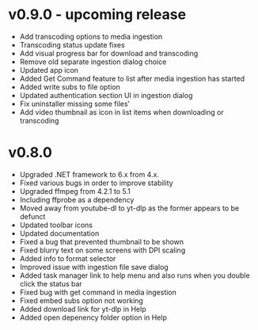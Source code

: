 # v0.9.0 - upcoming release

* Add transcoding options to media ingestion
* Transcoding status update fixes
* Add visual progress bar for download and transcoding
* Remove old separate ingestion dialog choice
* Updated app icon
* Added Get Command feature to list after media ingestion has started
* Added write subs to file option
* Updated authentication section UI in ingestion dialog
* Fix uninstaller missing some files'
* Add video thumbnail as icon in list items when downloading or transcoding

# v0.8.0

* Upgraded .NET framework to 6.x from 4.x.
* Fixed various bugs in order to improve stability
* Upgraded ffmpeg from 4.2.1 to 5.1
* Including ffprobe as a dependency
* Moved away from youtube-dl to yt-dlp as the former appears to be defunct
* Updated toolbar icons
* Updated documentation
* Fixed a bug that prevented thumbnail to be shown
* Fixed blurry text on some screens with DPI scaling
* Added info to format selector
* Improved issue with ingestion file save dialog
* Added task manager link to help menu and also runs when you double click the status bar
* Fixed bug with get command in media ingestion
* Fixed embed subs option not working
* Added download link for yt-dlp in Help
* Added open depenency folder option in Help